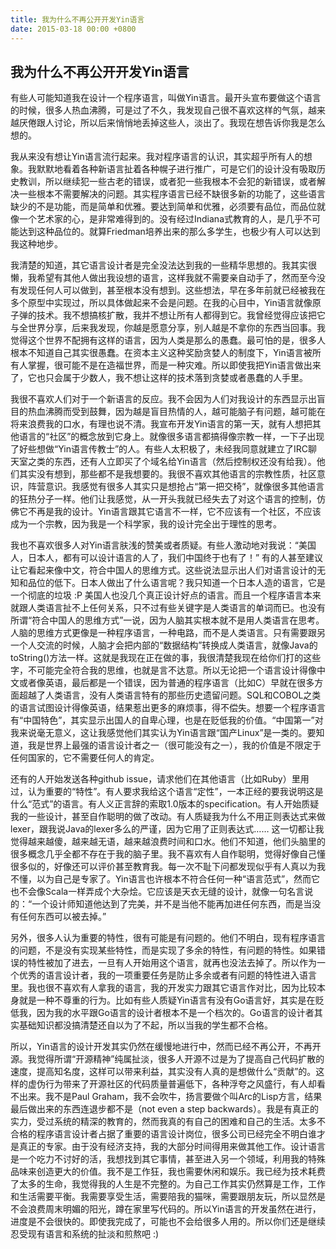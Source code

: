 ```yaml
---
title: 我为什么不再公开开发Yin语言
date: 2015-03-18 00:00 +0800
---
```


## 我为什么不再公开开发Yin语言

有些人可能知道我在设计一个程序语言，叫做Yin语言。最开头宣布要做这个语言的时候，很多人热血沸腾，可是过了不久，我发现自己很不喜欢这样的气氛，越来越厌倦跟人讨论，所以后来悄悄地丢掉这些人，淡出了。我现在想告诉你我是怎么想的。

我从来没有想让Yin语言流行起来。我对程序语言的认识，其实超乎所有人的想象。我默默地看着各种新语言扯着各种幌子进行推广，可是它们的设计没有吸取历史教训，所以继续犯一些古老的错误，或者犯一些我根本不会犯的新错误，或者解决一些根本不需要解决的问题。其实程序语言已经不缺很多新的功能了，这些语言缺少的不是功能，而是简单和优雅。要达到简单和优雅，必须要有品位，而品位就像一个艺术家的心，是非常难得到的。没有经过Indiana式教育的人，是几乎不可能达到这种品位的。就算Friedman培养出来的那么多学生，也极少有人可以达到我这种地步。

我清楚的知道，其它语言设计者是完全没法达到我的一些精华思想的。我其实很懒，我希望有其他人做出我设想的语言，这样我就不需要亲自动手了，然而至今没有发现任何人可以做到，甚至根本没有想到。这些想法，早在多年前就已经被我在多个原型中实现过，所以具体做起来不会是问题。在我的心目中，Yin语言就像原子弹的技术。我不想搞核扩散，我并不想让所有人都得到它。我曾经觉得应该把它与全世界分享，后来我发现，你越是愿意分享，别人越是不拿你的东西当回事。我觉得这个世界不配拥有这样的语言，因为人类是那么的愚蠢。最可怕的是，很多人根本不知道自己其实很愚蠢。在资本主义这种奖励贪婪人的制度下，Yin语言被所有人掌握，很可能不是在造福世界，而是一种灾难。所以即使我把Yin语言做出来了，它也只会属于少数人，我不想让这样的技术落到贪婪或者愚蠢的人手里。

我很不喜欢人们对于一个新语言的反应。我不会因为人们对我设计的东西显示出盲目的热血沸腾而受到鼓舞，因为越是盲目热情的人，越可能脑子有问题，越可能在将来浪费我的口水，有理也说不清。我宣布开发Yin语言的第一天，就有人想把其他语言的“社区”的概念放到它身上。就像很多语言都搞得像宗教一样，一下子出现了好些想做“Yin语言传教士”的人。有些人太积极了，未经我同意就建立了IRC聊天室之类的东西，还有人立即买了个域名给Yin语言（然后控制权还没有给我）。他们其实没有想到，那些都不是我想要的。我很不喜欢其他语言的宗教性质，社区意识，阵营意识。我感觉有很多人其实只是想抢占“第一把交椅”，就像很多其他语言的狂热分子一样。他们让我感觉，从一开头我就已经失去了对这个语言的控制，仿佛它不再是我的设计。Yin语言跟其它语言不一样，它不应该有一个社区，不应该成为一个宗教，因为我是一个科学家，我的设计完全出于理性的思考。

我也不喜欢很多人对Yin语言肤浅的赞美或者质疑。有些人激动地对我说：“美国人，日本人，都有可以设计语言的人了，我们中国终于也有了！” 有的人甚至建议让它看起来像中文，符合中国人的思维方式。这些说法显示出人们对语言设计的无知和品位的低下。日本人做出了什么语言呢？我只知道一个日本人造的语言，它是一个彻底的垃圾 :P 美国人也没几个真正设计好点的语言。而且一个程序语言本来就跟人类语言扯不上任何关系，只不过有些关键字是人类语言的单词而已。也没有所谓“符合中国人的思维方式”一说，因为人脑其实根本就不是用人类语言在思考。人脑的思维方式更像是一种程序语言，一种电路，而不是人类语言。只有需要跟另一个人交流的时候，人脑才会把内部的“数据结构”转换成人类语言，就像Java的toString()方法一样。这就是我现在正在做的事，我很清楚我现在给你们打的这些字，不可能完全符合我的思维，也就是言不达意。所以无论把一个语言设计得像中文或者像英语，最后都是一个错误，因为普通的程序语言（比如C）早就在很多方面超越了人类语言，没有人类语言特有的那些历史遗留问题。SQL和COBOL之类的语言试图设计得像英语，结果惹出更多的麻烦事，得不偿失。想要一个程序语言有“中国特色”，其实显示出国人的自卑心理，也是在贬低我的价值。“中国第一”对我来说毫无意义，这让我感觉他们其实认为Yin语言跟“国产Linux”是一类的。要知道，我是世界上最强的语言设计者之一（很可能没有之一），我的价值是不限定于任何国家的，它不需要任何人的肯定。

还有的人开始发送各种github issue，请求他们在其他语言（比如Ruby）里用过，认为重要的“特性”。有人要求我给这个语言“定性”，一本正经的要我说明这是什么“范式”的语言。有人义正言辞的索取1.0版本的specification。有人开始质疑我的一些设计，甚至自作聪明的做了改动。有人质疑我为什么不用正则表达式来做lexer，跟我说Java的lexer多么的严谨，因为它用了正则表达式…… 这一切都让我觉得越来越傻，越来越无语，越来越浪费时间和口水。他们不知道，他们头脑里的很多概念几乎全都不存在于我的脑子里。我不喜欢有人自作聪明，觉得好像自己懂很多似的，好像还可以评价甚至教育我。每一次不耻下问都发现似乎有人真以为我不懂，以为自己是专家了。Yin语言也许根本不符合任何一种“语言范式”，然而它也不会像Scala一样弄成个大杂烩。它应该是天衣无缝的设计，就像一句名言说的：“一个设计师知道他达到了完美，并不是当他不能再加进任何东西，而是当没有任何东西可以被去掉。”

另外，很多人认为重要的特性，很有可能是有问题的。他们不明白，现有程序语言的问题，不是没有实现某些特性，而是实现了多余的特性，有问题的特性。如果错误的特性被加了进去，一旦有人开始用这个语言，就再也没法去掉了。所以作为一个优秀的语言设计者，我的一项重要任务是防止多余或者有问题的特性进入语言里。我也很不喜欢有人拿我的语言，我的开发实力跟其它语言作对比，因为比较本身就是一种不尊重的行为。比如有些人质疑Yin语言有没有Go语言好，其实是在贬低我，因为我的水平跟Go语言的设计者根本不是一个档次的。Go语言的设计者其实基础知识都没搞清楚还自以为了不起，所以当我的学生都不合格。

所以，Yin语言的设计开发其实仍然在缓慢地进行中，然而已经不再公开，不再开源。我觉得所谓“开源精神”纯属扯淡，很多人开源不过是为了提高自己代码扩散的速度，提高知名度，这样可以带来利益，其实没有人真的是想做什么“贡献”的。这样的虚伪行为带来了开源社区的代码质量普遍低下，各种浮夸之风盛行，有人却看不出来。我不是Paul Graham，我不会吹牛，扬言要做个叫Arc的Lisp方言，结果最后做出来的东西连退步都不是（not even a step backwards）。我是有真正的实力，受过系统的精深的教育的，然而我真的有自己的困难和自己的生活。太多不合格的程序语言设计者占据了重要的语言设计岗位，很多公司已经完全不明白谁才是真正的专家。由于没有经济支持，我的大部分时间得用来做其他工作。设计语言是一个吃力不讨好的活，我想找到其它事情，甚至进入另一个领域，利用我的特殊品味来创造更大的价值。我不是工作狂，我也需要休闲和娱乐。我已经为技术耗费了太多的生命，我觉得我的人生是不完整的。为自己工作其实仍然算是工作，工作和生活需要平衡。我需要享受生活，需要陪我的猫咪，需要跟朋友玩，所以显然是不会浪费周末明媚的阳光，蹲在家里写代码的。所以Yin语言的开发虽然在进行，进度是不会很快的。即使我完成了，可能也不会给很多人用的。所以你们还是继续忍受现有语言和系统的扯淡和煎熬吧 :)
